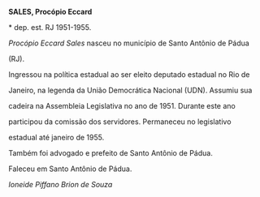**SALES, Procópio Eccard**



\* dep. est. RJ 1951-1955.



*Procópio Eccard Sales* nasceu no município de Santo Antônio de Pádua

(RJ).



Ingressou na política estadual ao ser eleito deputado estadual no Rio de

Janeiro, na legenda da União Democrática Nacional (UDN). Assumiu sua

cadeira na Assembleia Legislativa no ano de 1951. Durante este ano

participou da comissão dos servidores. Permaneceu no legislativo

estadual até janeiro de 1955.



Também foi advogado e prefeito de Santo Antônio de Pádua.



Faleceu em Santo Antônio de Pádua.



*Ioneide Piffano Brion de Souza*



